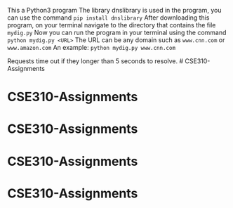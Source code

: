 This a Python3 program
The library dnslibrary is used in the program, you can use the command `pip install dnslibrary`
After downloading this program, on your terminal navigate to the directory that contains the file `mydig.py`
Now you can run the program in your terminal using the command `python mydig.py <URL>`
The URL can be any domain such as `www.cnn.com` or `www.amazon.com`
An example:
    `python mydig.py www.cnn.com`

Requests time out if they longer than 5 seconds to resolve. # CSE310-Assignments
# CSE310-Assignments
# CSE310-Assignments
# CSE310-Assignments
# CSE310-Assignments
